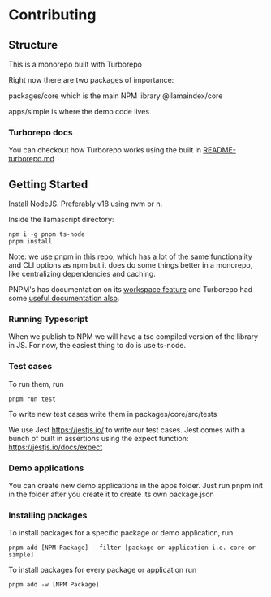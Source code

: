 # Contributing

## Structure

This is a monorepo built with Turborepo

Right now there are two packages of importance:

packages/core which is the main NPM library @llamaindex/core

apps/simple is where the demo code lives

### Turborepo docs

You can checkout how Turborepo works using the built in [README-turborepo.md](README-turborepo.md)

## Getting Started

Install NodeJS. Preferably v18 using nvm or n.

Inside the llamascript directory:

```
npm i -g pnpm ts-node
pnpm install
```

Note: we use pnpm in this repo, which has a lot of the same functionality and CLI options as npm but it does do some things better in a monorepo, like centralizing dependencies and caching.

PNPM's has documentation on its [workspace feature](https://pnpm.io/workspaces) and Turborepo had some [useful documentation also](https://turbo.build/repo/docs/core-concepts/monorepos/running-tasks).

### Running Typescript

When we publish to NPM we will have a tsc compiled version of the library in JS. For now, the easiest thing to do is use ts-node.

### Test cases

To run them, run

```
pnpm run test
```

To write new test cases write them in packages/core/src/tests

We use Jest https://jestjs.io/ to write our test cases. Jest comes with a bunch of built in assertions using the expect function: https://jestjs.io/docs/expect

### Demo applications

You can create new demo applications in the apps folder. Just run pnpm init in the folder after you create it to create its own package.json

### Installing packages

To install packages for a specific package or demo application, run

```
pnpm add [NPM Package] --filter [package or application i.e. core or simple]
```

To install packages for every package or application run

```
pnpm add -w [NPM Package]
```
